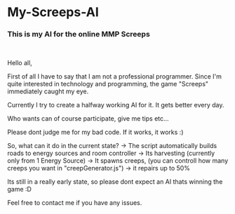 # My-Screeps-AI
### This is my AI for the online MMP Screeps

<br>


Hello all,

First of all I have to say that I am not a professional programmer. 
Since I'm quite interested in technology and programming, the game "Screeps" immediately caught my eye.

Currently I try to create a halfway working AI for it. It gets better every day.

Who wants can of course participate, give me tips etc...

Please dont judge me for my bad code. If it works, it works :)

So, what can it do in the current state?
-> The script automatically builds roads to energy sources and room controller
-> Its harvesting (currently only from 1 Energy Source)
-> It spawns creeps, (you can controll how many creeps you want in "creepGenerator.js")
-> it repairs up to 50%

Its still in a really early state, so please dont expect an AI thats winning the game :D

Feel free to contact me if you have any issues.